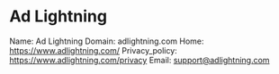 
# Ad Lightning

Name: Ad Lightning
Domain: adlightning.com
Home: https://www.adlightning.com/
Privacy_policy: https://www.adlightning.com/privacy
Email: support@adlightning.com
